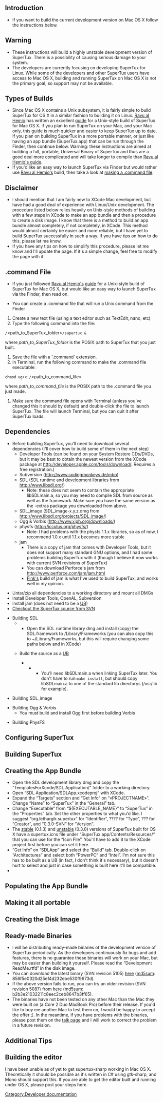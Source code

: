 Introduction
------------

-   If you want to build the current development version on Mac OS X follow the instructions below.

Warning
-------

-   These instructions will build a highly unstable development version of SuperTux. There is a possibility of causing serious damage to your system.
-   The developers are currently focusing on developing SuperTux for Linux. While some of the developers and other SuperTux users have access to Mac OS X, building and running SuperTux on Mac OS X is not the primary goal, so support may not be available.

Types of Builds
---------------

-   Since Mac OS X contains a Unix subsystem, it is fairly simple to build SuperTux for OS X in a similar fashion to building it on Linux. [Ravu al Hemio](User:RavuAlHemio "wikilink") has written an excellent [guide](User:RavuAlHemio/Mac_OS_X_compilation "wikilink") for a Unix-style build of SuperTux for Mac OS X. If you plan to run SuperTux on your Mac, and your Mac only, this guide is much quicker and easier to keep SuperTux up to date. If you plan on building SuperTux in a more portable manner, or just like having an app bundle (SuperTux.app) that can be run through the Finder, then continue below. Warning: these instructions are aimed at building a full, portable, Universal Binary of SuperTux and thus are a good deal more complicated and will take longer to compile than [Ravu al Hemio's guide](User:RavuAlHemio/Mac_OS_X_compilation "wikilink").
-   If you'd like an easy way to launch SuperTux via Finder but would rather use [Ravu al Hemio's](User#ravualhemio) build, then take a look at [making a .command file](Building_on_Mac_OS_X#.command_File "wikilink").

Disclaimer
----------

-   I should mention that I am fairly new to XCode Mac development, but have had a good deal of experience with Linux/Unix development. The procedure listed below relies heavily on Unix-style methods of building with a few steps in XCode to make an app bundle and then a procedure to create a disk image. I know that there is a method to build an app bundle almost completely, if not completely, in XCode. This method would almost certainly be easier and more reliable, but I have yet to build SuperTux successfully in such a way. If you have tips on how to do this, please let me know.
-   If you have any tips on how to simplify this procedure, please let me know and I'll update the page. If it's a simple change, feel free to modify the page with it.

.command File
-------------

-   If you just followed [Ravu al Hemio's](User:RavuAlHemio "wikilink") [guide](User:RavuAlHemio/Mac_OS_X_compilation "wikilink") for a Unix-style build of SuperTux for Mac OS X, but would like an easy way to launch SuperTux via the Finder, then read on.

<!-- -->

-   You can create a .command file that will run a Unix command from the Finder

1.  Create a new text file (using a text editor such as TextEdit, nano, etc)
2.  Type the following command into the file:

`/`<path_to_SuperTux_folder>`/supertux &`

where *path\_to\_SuperTux\_folder* is the POSIX path to SuperTux that you just built.

1.  Save the file with a '.command' extension.
2.  In Terminal, run the following command to make the .command file executable:

`chmod ug+x /`<path_to_command_file>

where *path\_to\_command\_file* is the POSIX path to the .command file you just made.

1.  Make sure the command file opens with Terminal (unless you've changed this it should by default) and double-click the file to launch SuperTux. The file will launch Terminal, but you can quit it after SuperTux loads.

Dependencies
------------

-   Before building SuperTux, you'll need to download several dependencies (I'll cover how to build some of them in the next step)
    -   Developer Tools (can be found on your System Restore CDs/DVDs, but it may be best to obtain the newest version from the XCode package at <http://developer.apple.com/tools/download/>. Requires a free registration.)
    -   Subversion (http://www.codingmonkeys.de/mbo)
    -   SDL (SDL runtime and development libraries from <http://www.libsdl.org/>)
        -   Note: these does not seem to contain the appropriate libSDLmain.a, so you may need to compile SDL from source as well as the framework. Make sure you have the same version as the -extras package you downloaded from above.
    -   SDL\_image (SDL\_image-x.y.z.dmg from <http://www.libsdl.org/projects/SDL_image/>)
    -   Ogg & Vorbis (http://www.xiph.org/downloads/)
    -   physfs (http://icculus.org/physfs/)
        -   Note: I had problems with the physfs 1.1.x libraries, so as of now, I recommend 1.0.x until 1.1.x becomes more stable
    -   jam
        -   There is a copy of jam that comes with Developer Tools, but it does not support many standard GNU options, and I had some problems building SuperTux with it (though I believe it now works with current SVN revisions of SuperTux)
        -   You can download Perforce's jam from <http://www.perforce.com/jam/jam.html>
        -   [Fink's](http://finkproject.org/) build of jam is what I've used to build SuperTux, and works well in my opinion.

<!-- -->

-   Untar/zip all dependencies to a working directory and mount all DMGs
-   Install Developer Tools, OpenAL, Subversion
-   Install jam (does not need to be a [UB](Wikipedia:Universal_Binary "wikilink"))
-   [Checkout the SuperTux source from SVN](Download/Subversion "wikilink")

<!-- -->

-   Building SDL
    -   -   Open the SDL runtime library dmg and install (copy) the SDL.framework to /Library/Frameworks (you can also copy this to ~/Library/Frameworks, but this will require changing some paths below and in XCode)

    -   Build the source as a [UB](Wikipedia:Universal_Binary "wikilink")
        -   -   -   You'll need libSDLmain.a when linking SuperTux later. You don't have to run `make install`, but should copy libSDLmain.a to one of the standard lib directorys (/usr/lib for example).

<!-- -->

-   Building SDL\_image

<!-- -->

-   Building Ogg & Vorbis
    -   You must build and install Ogg first before building Vorbis

<!-- -->

-   Building PhysFS

Configuring SuperTux
--------------------

Building SuperTux
-----------------

Creating the App Bundle
-----------------------

-   Open the SDL development library dmg and copy the “TemplatesForXcode/SDL Application/” folder to a working directory.
-   Open “SDL Application/SDLApp.xcodeproj” with XCode.
-   Expand the “Targets” section and “Get Info” on “«PROJECTNAME»”. Change “Name” to “SuperTux” in the “General” tab.
-   Change “Executable” from “${EXECUTABLE\_NAME}” to “SuperTux” in the “Properties” tab. Set the other properties to what you'd like. I suggest “org.lethargik.supertux” for “Identifier”, ???? for “Type”, ??? for “Creator”, and “0.3.0-SVN” for “Version”.
-   The [stable](Download/Stable#Mac_OS_X "wikilink") (0.1.3) and [unstable](Download/Unstable "wikilink") (0.3.0) versions of SuperTux built for OS X have a supertux.icns file under “SuperTux.app/Contents/Resources/” that you can use for the “Icon File”. You'll have to add it to the XCode project first before you can set it here.
-   “Get Info” on “SDLApp” and select the “Build” tab. Double-click on “Architectures” and select both “PowerPC” and “Intel”. I'm not sure this has to be built as a UB (in fact, I don't think it's necessary), but it doesn't hurt to select and just in case something is built here it'll be compatible.
-   

Populating the App Bundle
-------------------------

Making it all portable
----------------------

Creating the Disk Image
-----------------------

Ready-made Binaries
-------------------

-   I will be distributing ready-made binaries of the development version of SuperTux periodically. As the developers continuously fix bugs and add features, there is no guarantee these binaries will work on your Mac, but may be easier than building it yourself. Please read the “Development ReadMe.rtfd” in the disk image.
-   You can download the latest binary (SVN revision 5105) [here](http://supertux.lethargik.org/users/glowingapple/SuperTux-SVN-r5105.dmg) ([md5sum](http://supertux.lethargik.org/users/glowingapple/SuperTux-SVN-r5105.dmg.md5sum): 856f5e0320d25ef4d232ebe530f9673d).
-   If the above version fails to run, you can try an older revision (SVN revision 5087) from [here](http://supertux.lethargik.org/users/glowingapple/SuperTux-SVN-r5087.dmg) ([md5sum](http://supertux.lethargik.org/users/glowingapple/SuperTux-SVN-r5087.dmg.md5sum): b2b3e21032211c8eec2ceb8647b3ff65).
-   The binaries have not been tested on any other Mac than the Mac they were built on (a Core 2 Duo MacBook Pro) before their release. If you'd like to buy me another Mac to test them on, I would be happy to accept the offer ;). In the meantime, if you have problems with the binaries, please post them on the [talk page](Talk:Building_on_Mac_OS_X "wikilink") and I will work to correct the problem in a future revision.

Additional Tips
---------------

Building the editor
-------------------

I have been unable as of yet to get supertux-sharp working in Mac OS X. Theoretically it should be possible as it's written in C\# using gtk-sharp, and Mono should support this. If you are able to get the editor built and running under OS X, please post your steps here.

[Category:Developer documentation](Category:Developer_documentation "wikilink")
